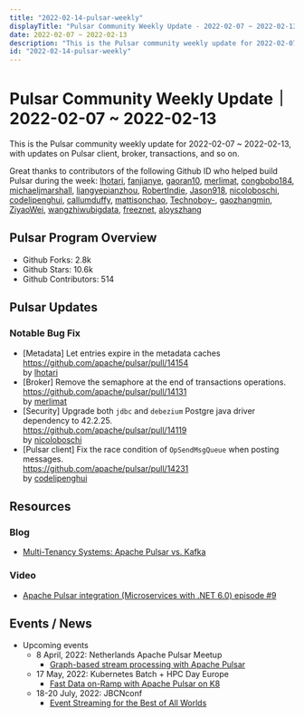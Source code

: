 ```yaml
---
title: "2022-02-14-pulsar-weekly"
displayTitle: "Pulsar Community Weekly Update - 2022-02-07 ~ 2022-02-13"
date: 2022-02-07 ~ 2022-02-13
description: "This is the Pulsar community weekly update for 2022-02-07 ~ 2022-02-13, with updates on Pulsar client, broker, transactions, and so on."
id: "2022-02-14-pulsar-weekly"
---
```


# Pulsar Community Weekly Update｜ 2022-02-07 ~ 2022-02-13

This is the Pulsar community weekly update for 2022-02-07 ~ 2022-02-13, with updates on Pulsar client, broker, transactions, and so on.

Great thanks to contributors of the following Github ID who helped build Pulsar during the week: 
[lhotari](https://github.com/lhotari), [fanjianye](https://github.com/fanjianye), [gaoran10](https://github.com/gaoran10), [merlimat](https://github.com/merlimat), [congbobo184](https://github.com/congbobo184), [michaeljmarshall](https://github.com/michaeljmarshall), [liangyepianzhou](https://github.com/liangyepianzhou), [RobertIndie](https://github.com/RobertIndie), [Jason918](https://github.com/Jason918), [nicoloboschi](https://github.com/nicoloboschi), [codelipenghui](https://github.com/codelipenghui), [callumduffy](https://github.com/callumduffy), [mattisonchao](https://github.com/mattisonchao), [Technoboy-](https://github.com/Technoboy-), [gaozhangmin](https://github.com/gaozhangmin), [ZiyaoWei](https://github.com/ZiyaoWei), [wangzhiwubigdata](https://github.com/wangzhiwubigdata), [freeznet](https://github.com/freeznet), [aloyszhang](https://github.com/aloyszhang)

## Pulsar Program Overview
- Github Forks: 2.8k
- Github Stars: 10.6k
- Github Contributors: 514

## Pulsar Updates
### Notable Bug Fix
- [Metadata] Let entries expire in the metadata caches 
 <br>https://github.com/apache/pulsar/pull/14154 
 <br>by [lhotari](https://github.com/lhotari)
- [Broker] Remove the semaphore at the end of transactions operations.
 <br>https://github.com/apache/pulsar/pull/14131 
 <br>by [merlimat](https://github.com/merlimat)
- [Security] Upgrade both `jdbc` and `debezium` Postgre java driver dependency to 42.2.25.
 <br>https://github.com/apache/pulsar/pull/14119 
 <br>by [nicoloboschi](https://github.com/nicoloboschi)
- [Pulsar client] Fix the race condition of `OpSendMsgQueue` when posting messages. 
 <br>https://github.com/apache/pulsar/pull/14231 
 <br>by [codelipenghui](https://github.com/codelipenghui)


## Resources 
### Blog
- [Multi-Tenancy Systems: Apache Pulsar vs. Kafka](https://datastax.medium.com/multi-tenancy-systems-apache-pulsar-vs-kafka-5442c9916da8)

### Video
- [Apache Pulsar integration (Microservices with .NET 6.0) episode #9](https://www.youtube.com/watch?v=WB72UGqTDoY)


## Events / News
- Upcoming events
    - 8 April, 2022: Netherlands Apache Pulsar Meetup
        - [Graph-based stream processing with Apache Pulsar](https://www.meetup.com/netherlands-apache-pulsar-meetup/events/284660180/)
    - 17 May, 2022: Kubernetes Batch + HPC Day Europe
        - [Fast Data on-Ramp with Apache Pulsar on K8](https://kubernetesbatchdayeu22.sched.com/event/10F0q)
    - 18-20 July, 2022: JBCNconf
        - [Event Streaming for the Best of All Worlds](https://www.jbcnconf.com/2022/infoTalk.html?id=62324db53a63410bd73c06e4&utm_source=twitter&utm_medium=socialmedia)